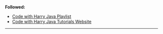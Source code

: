 **Followed:**
- [Code with Harry Java Playlist](https://www.youtube.com/playlist?list=PLu0W_9lII9agS67Uits0UnJyrYiXhDS6q)
- [Code with Harry Java Tutorials Website](https://www.codewithharry.com/tutorial/java/)
---
